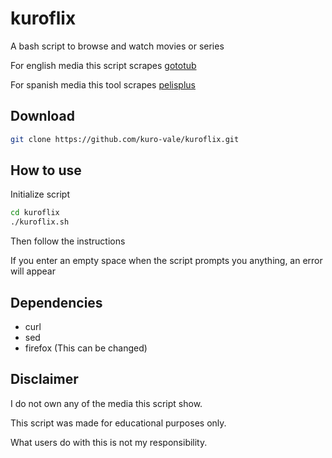 # kuroflix

A bash script to browse and watch movies or series

For english media this script scrapes [gototub](https://www.gototub.com/)

For spanish media this tool scrapes [pelisplus](https://pelisplushd.net/)

## Download

```bash
git clone https://github.com/kuro-vale/kuroflix.git
```

## How to use

Initialize script

```bash
cd kuroflix
./kuroflix.sh
```

Then follow the instructions

If you enter an empty space when the script prompts you anything, an error will appear

## Dependencies

* curl
* sed
* firefox (This can be changed)

## Disclaimer

I do not own any of the media this script show.

This script was made for educational purposes only.

What users do with this is not my responsibility.
